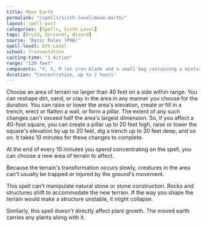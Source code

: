 ```yaml
---
title: Move Earth
permalink: "/spells/sixth-level/move-earth/"
layout: spell-post
categories: [Spells, Sixth Level]
tags: [Druid, Sorcerer, Wizard]
source: "Basic Rules (PHB)"
spell-level: 6th-Level
school: Transmutation
casting-time: "1 Action"
range: "120 feet"
components: "V, S, M (an iron blade and a small bag containing a mixture of soils—clay, loam, and sand)"
duration: "Concentration, up to 2 hours"
---
```


Choose an area of terrain no larger than 40 feet on a side within range. You can reshape dirt, sand, or clay in the area in any manner you choose for the duration. You can raise or lower the area's elevation, create or fill in a trench, erect or flatten a wall, or form a pillar. The extent of any such changes can't exceed half the area's largest dimension. So, if you affect a 40-foot square, you can create a pillar up to 20 feet high, raise or lower the square's elevation by up to 20 feet, dig a trench up to 20 feet deep, and so on. It takes 10 minutes for these changes to complete.

At the end of every 10 minutes you spend concentrating on the spell, you can choose a new area of terrain to affect.

Because the terrain's transformation occurs slowly, creatures in the area can't usually be trapped or injured by the ground's movement.

This spell can't manipulate natural stone or stone construction. Rocks and structures shift to accommodate the new terrain. If the way you shape the terrain would make a structure unstable, it might collapse.

Similarly, this spell doesn't directly affect plant growth. The moved earth carries any plants along with it.